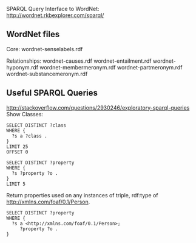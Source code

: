 
SPARQL Query Interface to WordNet:
http://wordnet.rkbexplorer.com/sparql/



## WordNet files
Core:
wordnet-senselabels.rdf

Relationships:
wordnet-causes.rdf
wordnet-entailment.rdf
wordnet-hyponym.rdf
wordnet-membermeronym.rdf
wordnet-partmeronym.rdf
wordnet-substancemeronym.rdf

## Useful SPARQL Queries
http://stackoverflow.com/questions/2930246/exploratory-sparql-queries
Show Classes:
```
SELECT DISTINCT ?class
WHERE {
  ?s a ?class .
}
LIMIT 25
OFFSET 0
```

```
SELECT DISTINCT ?property
WHERE {
  ?s ?property ?o .
}
LIMIT 5
```

Return properties used on any instances of triple, rdf:type of http://xmlns.com/foaf/0.1/Person.
```
SELECT DISTINCT ?property
WHERE {
  ?s a <http://xmlns.com/foaf/0.1/Person>;
     ?property ?o .
}
```
